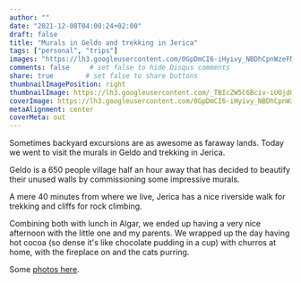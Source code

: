 ```yaml
---
author: ""
date: "2021-12-08T04:00:24+02:00"
draft: false
title: "Murals in Geldo and trekking in Jerica"
tags: ["personal", "trips"]
images: "https://lh3.googleusercontent.com/0GpDmCI6-iHyivy_NBDhCpnWzeFNiilpAIKYTd4uXEZWDv_t9AC46hriQ1H1L2cC1C2Y6saeUog_aWICzyriNmaF2qSF8FqX-pIT0ynUjrYrV53Ru_M_Py9SItEl-zEknKBi7P_Y0Ww=w2400"
comments: false     # set false to hide Disqus comments
share: true        # set false to share buttons
thumbnailImagePosition: right
thumbnailImage: https://lh3.googleusercontent.com/_TBIcZW5C6Bciv-iUOjdQYeQ22Si2NiU8-6_q-l1nbkjXL2KV_QHGm9AL5UyoKI2lEs64Hopk7AoHY7Nd_ScDUJO8yMBitdOK3S-ToZ_sIOpANz3shSbUK8vQjCJJGtRKsEYdC0sszg=w2400
coverImage: https://lh3.googleusercontent.com/0GpDmCI6-iHyivy_NBDhCpnWzeFNiilpAIKYTd4uXEZWDv_t9AC46hriQ1H1L2cC1C2Y6saeUog_aWICzyriNmaF2qSF8FqX-pIT0ynUjrYrV53Ru_M_Py9SItEl-zEknKBi7P_Y0Ww=w2400
metaAlignment: center
coverMeta: out
---
```


Sometimes backyard excursions are as awesome as faraway lands. Today we went to visit the murals in Geldo and trekking in Jerica.

<!--more-->

Geldo is a 650 people village half an hour away that has decided to beautify their unused walls by commissioning some impressive murals.

A mere 40 minutes from where we live, Jerica has a nice riverside walk for trekking and cliffs for rock climbing.

Combining both with lunch in Algar, we ended up having a very nice afternoon with the little one and my parents. We wrapped up the day having hot cocoa (so dense it's like chocolate pudding in a cup) with churros at home, with the fireplace on and the cats purring.

Some [photos here](https://photos.app.goo.gl/AyY63vsmHL1f6R776).

